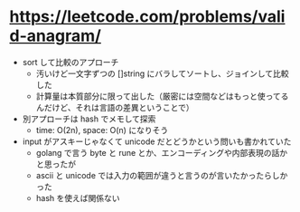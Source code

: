 # https://leetcode.com/problems/valid-anagram/

- sort して比較のアプローチ
    - 汚いけど一文字ずつの []string にバラしてソートし、ジョインして比較した
    - 計算量は本質部分に限って出した（厳密には空間などはもっと使ってるんだけど、それは言語の差異ということで）
- 別アプローチは hash でメモして探索
    - time: O(2n), space: O(n) になりそう
- input がアスキーじゃなくて unicode だとどうかという問いも書かれていた
    - golang で言う byte と rune とか、エンコーディングや内部表現の話かと思ったが
    - ascii と unicode では入力の範囲が違うと言うのが言いたかったらしかった
    - hash を使えば関係ない
